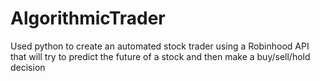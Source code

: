 # AlgorithmicTrader
Used python to create an automated stock trader using a Robinhood API that will try to predict the future of a stock and then make a buy/sell/hold decision
